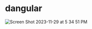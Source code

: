 # dangular

![Screen Shot 2023-11-29 at 5 34 51 PM](https://github.com/hailatGH/dangular/assets/99496150/8204b245-bf08-4337-917d-f0d297fca457)

